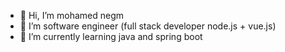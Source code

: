 - 👋 Hi, I’m mohamed negm
- 👀 I’m software engineer (full stack developer node.js + vue.js)
- 🌱 I’m currently learning java and spring boot 


